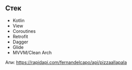 ## Стек
* Kotlin
* View
* Coroutines
* Retrofit
* Dagger
* Glide
* MVVM/Clean Arch

Апи: https://rapidapi.com/fernandelcapo/api/pizzaallapala